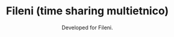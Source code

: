 ---
title: Fileni (time sharing multietnico)
subtitle: Developed for Fileni.
portfolio_link: https://timesharingmultietnico.it
image: assets/works/fileni/fileni_desktop.webp
image_ipad: assets/works/fileni/fileni_desktop.webp
image_iphone: assets/works/fileni/fileni_mobile.webp
ord: 21
---